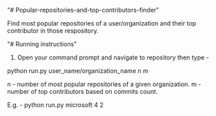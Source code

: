 "# Popular-repositories-and-top-contributors-finder" 

Find most popular repositories of a user/organization and their top contributor in those respository.

"# Running instructions"

1. Open your command prompt and navigate to repository then type -

python run.py user_name/organization_name n m 

n - number of most popular repositories of a given organization.
m - number of top contributors based on commits count.

E.g. - python run.py microsoft 4 2 

